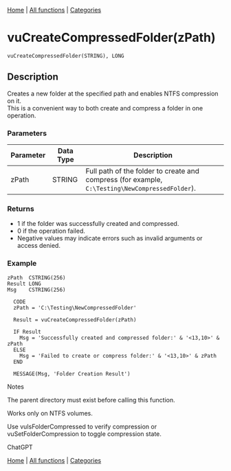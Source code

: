 [Home](../index.md) | [All functions](../all-functions.md) | [Categories](../categories/index.md)

# vuCreateCompressedFolder(zPath)

```Prototype
vuCreateCompressedFolder(STRING), LONG
```


## Description
Creates a new folder at the specified path and enables NTFS compression on it.  
This is a convenient way to both create and compress a folder in one operation.

### Parameters

| Parameter | Data Type | Description                                                                 |
|-----------|-----------|-----------------------------------------------------------------------------|
| zPath     | STRING    | Full path of the folder to create and compress (for example, `C:\Testing\NewCompressedFolder`). |

### Returns
- 1 if the folder was successfully created and compressed.  
- 0 if the operation failed.  
- Negative values may indicate errors such as invalid arguments or access denied.

### Example

```Clarion
zPath  CSTRING(256)
Result LONG
Msg    CSTRING(256)

  CODE
  zPath = 'C:\Testing\NewCompressedFolder'

  Result = vuCreateCompressedFolder(zPath)

  IF Result
    Msg = 'Successfully created and compressed folder:' & '<13,10>' & zPath
  ELSE
    Msg = 'Failed to create or compress folder:' & '<13,10>' & zPath
  END

  MESSAGE(Msg, 'Folder Creation Result')

```
Notes

The parent directory must exist before calling this function.

Works only on NTFS volumes.

Use vuIsFolderCompressed to verify compression or vuSetFolderCompression to toggle compression state.


ChatGPT

[Home](../index.md) | [All functions](../all-functions.md) | [Categories](../categories/index.md)

